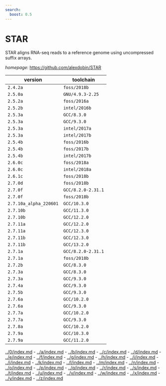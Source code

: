 ```yaml
---
search:
  boost: 0.5
---
```

# STAR

STAR aligns RNA-seq reads to a reference genome using uncompressed suffix arrays.

*homepage*: <https://github.com/alexdobin/STAR>

version | toolchain
--------|----------
``2.4.2a`` | ``foss/2018b``
``2.5.0a`` | ``GNU/4.9.3-2.25``
``2.5.2a`` | ``foss/2016a``
``2.5.2b`` | ``intel/2016b``
``2.5.3a`` | ``GCC/8.3.0``
``2.5.3a`` | ``GCC/9.3.0``
``2.5.3a`` | ``intel/2017a``
``2.5.3a`` | ``intel/2017b``
``2.5.4b`` | ``foss/2016b``
``2.5.4b`` | ``foss/2017b``
``2.5.4b`` | ``intel/2017b``
``2.6.0c`` | ``foss/2018a``
``2.6.0c`` | ``intel/2018a``
``2.6.1c`` | ``foss/2018b``
``2.7.0d`` | ``foss/2018b``
``2.7.0f`` | ``GCC/8.2.0-2.31.1``
``2.7.0f`` | ``foss/2018b``
``2.7.10a_alpha_220601`` | ``GCC/10.3.0``
``2.7.10b`` | ``GCC/11.3.0``
``2.7.10b`` | ``GCC/12.2.0``
``2.7.11a`` | ``GCC/12.2.0``
``2.7.11a`` | ``GCC/12.3.0``
``2.7.11b`` | ``GCC/12.3.0``
``2.7.11b`` | ``GCC/13.2.0``
``2.7.1a`` | ``GCC/8.2.0-2.31.1``
``2.7.1a`` | ``foss/2018b``
``2.7.2b`` | ``GCC/8.3.0``
``2.7.3a`` | ``GCC/8.3.0``
``2.7.3a`` | ``GCC/9.3.0``
``2.7.4a`` | ``GCC/9.3.0``
``2.7.5b`` | ``GCC/9.3.0``
``2.7.6a`` | ``GCC/10.2.0``
``2.7.6a`` | ``GCC/9.3.0``
``2.7.7a`` | ``GCC/10.2.0``
``2.7.7a`` | ``GCC/9.3.0``
``2.7.8a`` | ``GCC/10.2.0``
``2.7.9a`` | ``GCC/10.3.0``
``2.7.9a`` | ``GCC/11.2.0``

[../0/index.md](0) - [../a/index.md](a) - [../b/index.md](b) - [../c/index.md](c) - [../d/index.md](d) - [../e/index.md](e) - [../f/index.md](f) - [../g/index.md](g) - [../h/index.md](h) - [../i/index.md](i) - [../j/index.md](j) - [../k/index.md](k) - [../l/index.md](l) - [../m/index.md](m) - [../n/index.md](n) - [../o/index.md](o) - [../p/index.md](p) - [../q/index.md](q) - [../r/index.md](r) - [../s/index.md](s) - [../t/index.md](t) - [../u/index.md](u) - [../v/index.md](v) - [../w/index.md](w) - [../x/index.md](x) - [../y/index.md](y) - [../z/index.md](z)

